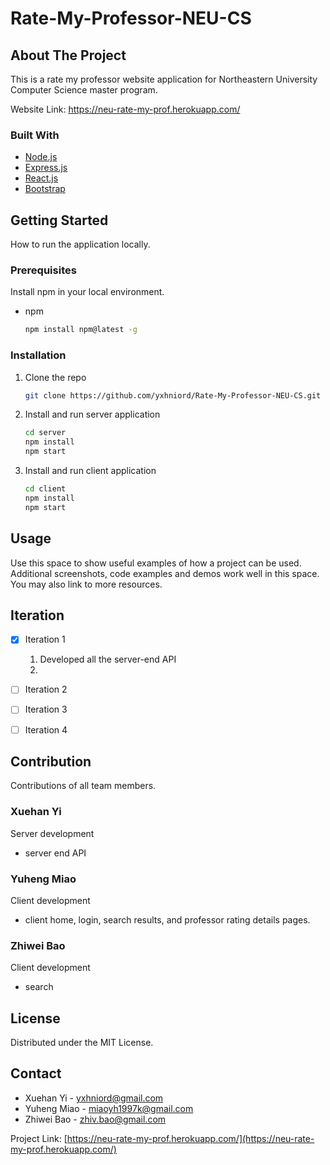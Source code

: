 # Rate-My-Professor-NEU-CS

<!-- ABOUT THE PROJECT -->

## About The Project

This is a rate my professor website application for Northeastern University Computer Science master program.

Website Link: https://neu-rate-my-prof.herokuapp.com/

### Built With

- [Node.js](https://nodejs.org/)
- [Express.js](https://expressjs.com/)
- [React.js](https://reactjs.org/)
- [Bootstrap](https://getbootstrap.com)

<!-- GETTING STARTED -->

## Getting Started

How to run the application locally.

### Prerequisites

Install npm in your local environment.

- npm
  ```sh
  npm install npm@latest -g
  ```

### Installation

1. Clone the repo
   ```sh
   git clone https://github.com/yxhniord/Rate-My-Professor-NEU-CS.git
   ```
2. Install and run server application
   ```sh
   cd server
   npm install
   npm start
   ```
3. Install and run client application
   ```sh
   cd client
   npm install
   npm start
   ```

<!-- USAGE EXAMPLES -->

## Usage

Use this space to show useful examples of how a project can be used. Additional screenshots, code examples and demos work well in this space. You may also link to more resources.

<!-- ROADMAP -->

## Iteration

- [x] Iteration 1

  1. Developed all the server-end API
  2.

- [ ] Iteration 2
- [ ] Iteration 3
- [ ] Iteration 4

<!-- CONTRIBUTion -->

## Contribution

Contributions of all team members.

### Xuehan Yi

Server development

- server end API

### Yuheng Miao

Client development

- client home, login, search results, and professor rating details pages.

### Zhiwei Bao

Client development

- search

<!-- LICENSE -->

## License

Distributed under the MIT License.

<!-- CONTACT -->

## Contact

- Xuehan Yi - yxhniord@gmail.com
- Yuheng Miao - miaoyh1997k@gmail.com
- Zhiwei Bao - zhiv.bao@gmail.com

Project Link: [https://neu-rate-my-prof.herokuapp.com/](https://neu-rate-my-prof.herokuapp.com/)

